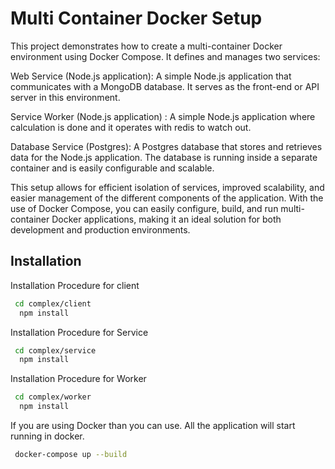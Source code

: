 # Multi Container Docker Setup

This project demonstrates how to create a multi-container Docker environment using Docker Compose. It defines and manages two services:

Web Service (Node.js application): A simple Node.js application that communicates with a MongoDB database. It serves as the front-end or API server in this environment.

Service Worker (Node.js application) : A simple Node.js application where calculation is done and it operates with redis to watch out.

Database Service (Postgres): A Postgres database that stores and retrieves data for the Node.js application. The database is running inside a separate container and is easily configurable and scalable.

This setup allows for efficient isolation of services, improved scalability, and easier management of the different components of the application. With the use of Docker Compose, you can easily configure, build, and run multi-container Docker applications, making it an ideal solution for both development and production environments.


## Installation

Installation Procedure for client
```bash
 cd complex/client
  npm install
```


Installation Procedure for Service
```bash
 cd complex/service
  npm install
```

Installation Procedure for Worker
```bash
 cd complex/worker
  npm install
```

If you are using Docker than you can use. All the application will start running in docker.

```bash
 docker-compose up --build
```
    

